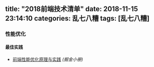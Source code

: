 title: "2018前端技术清单"
date: 2018-11-15 23:14:10
categories: 乱七八糟
tags: [乱七八糟]
---

### 性能优化
#### 最佳实践
* [前端性能优化原理与实践](https://juejin.im/book/5b936540f265da0a9624b04b/section/5b936540f265da0aec223b5d)  *(掘金小册)*
